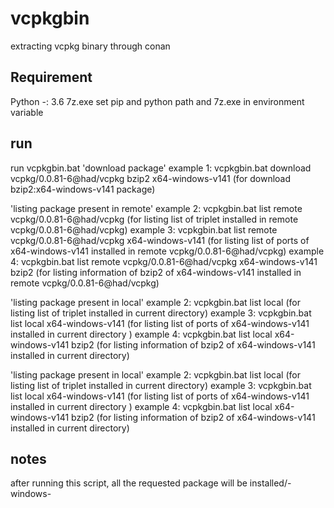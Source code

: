 # vcpkgbin
extracting vcpkg binary through conan

## Requirement
Python -: 3.6
7z.exe
set pip and python path and 7z.exe in environment variable

## run
run vcpkgbin.bat <operation> <conanPackageName> <vcpkg portname> <vcpkg triplet>
'download package'
example 1: vcpkgbin.bat download vcpkg/0.0.81-6@had/vcpkg bzip2 x64-windows-v141  (for download bzip2:x64-windows-v141 package)

'listing package present in remote'
example 2: vcpkgbin.bat list remote vcpkg/0.0.81-6@had/vcpkg  (for listing list of triplet installed in remote vcpkg/0.0.81-6@had/vcpkg)
example 3: vcpkgbin.bat list remote vcpkg/0.0.81-6@had/vcpkg x64-windows-v141 (for listing list of ports of x64-windows-v141 installed in remote vcpkg/0.0.81-6@had/vcpkg)
example 4: vcpkgbin.bat list remote vcpkg/0.0.81-6@had/vcpkg x64-windows-v141 bzip2 (for listing information of bzip2 of x64-windows-v141 installed in remote vcpkg/0.0.81-6@had/vcpkg)

'listing package present in local'
example 2: vcpkgbin.bat list local                        (for listing list of triplet installed in current directory)
example 3: vcpkgbin.bat list local x64-windows-v141       (for listing list of ports of x64-windows-v141 installed in current directory )
example 4: vcpkgbin.bat list local x64-windows-v141 bzip2 (for listing information of bzip2 of x64-windows-v141 installed in current directory)

'listing package present in local'
example 2: vcpkgbin.bat list local                        (for listing list of triplet installed in current directory)
example 3: vcpkgbin.bat list local x64-windows-v141       (for listing list of ports of x64-windows-v141 installed in current directory )
example 4: vcpkgbin.bat list local x64-windows-v141 bzip2 (for listing information of bzip2 of x64-windows-v141 installed in current directory)

## notes
after running this script, all the requested package will be installed/<platform>-windows-<toolset>
